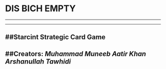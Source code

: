 # DIS BICH EMPTY
---
---
##Starcint
Strategic Card Game
---
##Creators:
*Muhammad Muneeb*
*Aatir Khan*
*Arshanullah Tawhidi*
---
